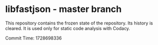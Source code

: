 # libfastjson - master branch

This repository contains the frozen state of the repository.
Its history is cleared. It is used only for static code
analysis with Codacy.

Commit Time: 1728698336